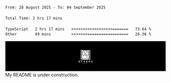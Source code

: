 <!--START_SECTION:waka-->

```txt
From: 28 August 2025 - To: 04 September 2025

Total Time: 2 hrs 17 mins

TypeScript   2 hrs 17 mins   >>>>>>>>>>>>>>>>>>=======   73.64 %
Other        49 mins         >>>>>>>==================   26.36 %
```

<!--END_SECTION:waka-->

<img src="https://raw.githubusercontent.com/n3xta/image-hosting/main/img/202411032331174.png"/>
My README is under construction. 
